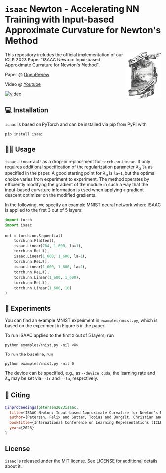 # `isaac` Newton - Accelerating NN Training with Input-based Approximate Curvature for Newton's Method

<img align="right" height="150" src="isaac_newton_logo.png" />

This repository includes the official implementation of our ICLR 2023 Paper "ISAAC Newton: Input-based Approximate Curvature for Newton's Method".

Paper @ [OpenReview](https://openreview.net/pdf?id=0paCJSFW7j) 

[//]: # (/ [ArXiv]&#40;https://arxiv.org/pdf/.pdf&#41;)

Video @ [Youtube](https://youtu.be/7RKRX-MdwqM)

[![video](https://www.petersen.ai/images/isaac_title_slide_small.jpg)](https://youtu.be/7RKRX-MdwqM)

## 💻 Installation

`isaac` is based on PyTorch and can be installed via pip from PyPI with
```shell
pip install isaac
```

## 👩‍💻 Usage

`isaac.Linear` acts as a drop-in replacement for `torch.nn.Linear`. It only requires additional specification of
the regularization parameter $\lambda_a$ `la` as specified in the paper. A good starting point for $\lambda_a$
is `la=1`, but the optimal choice varies from experiment to experiment.
The method operates by efficiently modifying the gradient of the module in such a way that the input-based curvature
information is used when applying a gradient descent optimizer on the modified gradients. 

In the following, we specify an example MNIST neural network where ISAAC is applied to the first 3 out of 5 layers:

```python
import torch
import isaac

net = torch.nn.Sequential(
    torch.nn.Flatten(),
    isaac.Linear(784, 1_600, la=1),
    torch.nn.ReLU(),
    isaac.Linear(1_600, 1_600, la=1),
    torch.nn.ReLU(),
    isaac.Linear(1_600, 1_600, la=1),
    torch.nn.ReLU(),
    torch.nn.Linear(1_600, 1_600),
    torch.nn.ReLU(),
    torch.nn.Linear(1_600, 10)
)
```

## 🧪 Experiments 

You can find an example MNIST experiment in `examples/mnist.py`, which is based on the experiment in Figure 5 in the paper.

To run ISAAC applied to the first `X` out of 5 layers, run
```shell
python examples/mnist.py -nil <X>
```

To run the baseline, run
```shell
python examples/mnist.py -nil 0
```

The device can be specified, e.g., as `--device cuda`, the learning rate and $\lambda_a$ may be set via `--lr` and `--la`, respectively.

## 📖 Citing

```bibtex
@inproceedings{petersen2023isaac,
  title={ISAAC Newton: Input-based Approximate Curvature for Newton's Method},
  author={Petersen, Felix and Sutter, Tobias and Borgelt, Christian and Huh, Dongsung and Kuehne, Hilde and Sun, Yuekai and Deussen, Oliver},
  booktitle={International Conference on Learning Representations (ICLR)},
  year={2023}
}
```

## License

`isaac` is released under the MIT license. See [LICENSE](LICENSE) for additional details about it.
